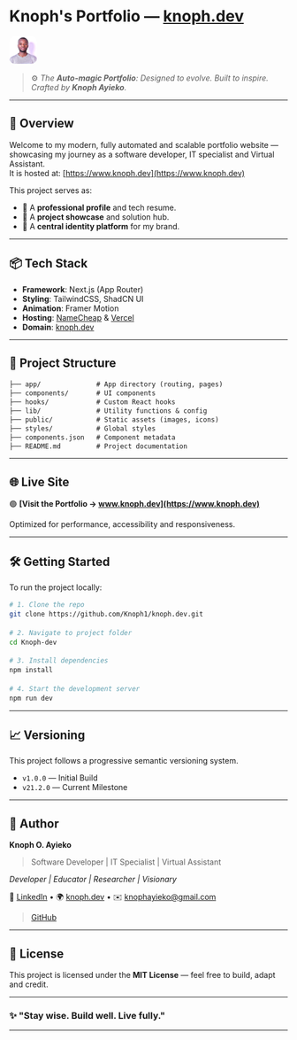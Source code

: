 # Knoph's Portfolio — [knoph.dev](https://www.knoph.dev)

<img src="https://raw.githubusercontent.com/Knoph1/knoph.dev/main/public/images/profile.png" alt="Portfolio Banner" width="50" height="50" style="object-fit: cover; border-radius: 10px;" />

> ⚙️ _The **Auto-magic Portfolio**: Designed to evolve. Built to inspire. Crafted by **Knoph Ayieko**._

---

## 🚀 Overview

Welcome to my modern, fully automated and scalable portfolio website — showcasing my journey as a software developer, IT specialist and Virtual Assistant.  
It is hosted at: [https://www.knoph.dev](https://www.knoph.dev)

This project serves as:
- 🧠 A **professional profile** and tech resume.
- 💼 A **project showcase** and solution hub.
- 🧭 A **central identity platform** for my brand.

---

## 📦 Tech Stack

- **Framework**: Next.js (App Router)
- **Styling**: TailwindCSS, ShadCN UI
- **Animation**: Framer Motion
- **Hosting**: [NameCheap](https://www.namecheap.com) & [Vercel](https://vercel.com)
- **Domain**: [knoph.dev](https://www.knoph.dev)

---

## 📂 Project Structure

```
├── app/              # App directory (routing, pages)
├── components/       # UI components
├── hooks/            # Custom React hooks
├── lib/              # Utility functions & config
├── public/           # Static assets (images, icons)
├── styles/           # Global styles
├── components.json   # Component metadata
├── README.md         # Project documentation
```

---

## 🌐 Live Site

🟢 **[Visit the Portfolio → www.knoph.dev](https://www.knoph.dev)**

Optimized for performance, accessibility and responsiveness.

---

## 🛠️ Getting Started

To run the project locally:

```bash
# 1. Clone the repo
git clone https://github.com/Knoph1/knoph.dev.git

# 2. Navigate to project folder
cd Knoph-dev

# 3. Install dependencies
npm install

# 4. Start the development server
npm run dev
```

---

## 📈 Versioning

This project follows a progressive semantic versioning system.

- `v1.0.0`        — Initial Build
- `v21.2.0`       — Current Milestone

---

## 👤 Author

**Knoph O. Ayieko**
> Software Developer | IT Specialist | Virtual Assistant

_Developer | Educator | Researcher | Visionary_

💼 [LinkedIn](https://www.linkedin.com/in/knoph-ayieko-83464918a) • 🌍 [knoph.dev](https://www.knoph.dev) • ✉️ knophayieko@gmail.com

> [GitHub](https://github.com/Knoph1)

---

## 📝 License

This project is licensed under the **MIT License** — feel free to build, adapt and credit.

---

### ✨ "Stay wise. Build well. Live fully."

---
